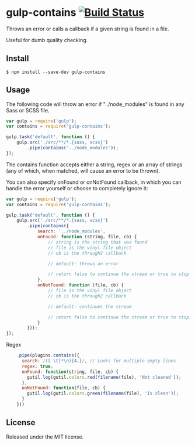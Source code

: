 # gulp-contains [![Build Status](https://travis-ci.org/callumacrae/gulp-contains.svg?branch=master)](https://travis-ci.org/callumacrae/gulp-contains)

Throws an error or calls a callback if a given string is found in a file.

Useful for dumb quality checking.

## Install

```
$ npm install --save-dev gulp-contains
```

## Usage

The following code will throw an error if "../node_modules" is found in any
Sass or SCSS file.

```js
var gulp = require('gulp');
var contains = require('gulp-contains');

gulp.task('default', function () {
	gulp.src('./src/**/*.{sass, scss}')
		.pipe(contains('../node_modules'));
});
```

The contains function accepts either a string, regex or an array of strings (any of
which, when matched, will cause an error to be thrown).

You can also specify onFound or onNotFound callback, in which you can handle the error
yourself or choose to completely ignore it:

```js
var gulp = require('gulp');
var contains = require('gulp-contains');

gulp.task('default', function () {
	gulp.src('./src/**/*.{sass, scss}')
		.pipe(contains({
			search: '../node_modules',
			onFound: function (string, file, cb) {
				// string is the string that was found
				// file is the vinyl file object
				// cb is the through2 callback

				// default: throws an error

				// return false to continue the stream or true to stop the stream
			},
			onNotFound: function (file, cb) {
				// file is the vinyl file object
				// cb is the through2 callback

				// default: continues the stream

				// return false to continue the stream or true to stop the stream
			}
		}));
});
```

Regex

```js
    .pipe(plugins.contains({
      search: /([ \t]*\n){4,}/, // Looks for multiple empty lines
      regex: true,
      onFound: function(string, file, cb) {
        gutil.log(gutil.colors.red(filename(file), 'Not cleaned'));
      },
      onNotFound: function(file, cb) {
        gutil.log(gutil.colors.green(filename(file), 'Is clean'));
      }
    }))
```

## License

Released under the MIT license.

